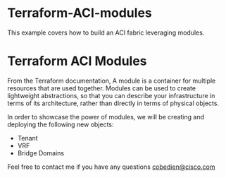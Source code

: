 # Terraform-ACI-modules
This example covers how to build an ACI fabric leveraging modules.

# Terraform ACI Modules

From the Terraform documentation, A module is a container for multiple resources that are used together. Modules can be used to create lightweight abstractions, so that you can describe your infrastructure in terms of its architecture, rather than directly in terms of physical objects.

In order to showcase the power of modules, we will be creating and deploying the following new objects:

* Tenant
* VRF
* Bridge Domains

Feel free to contact me if you have any questions cobedien@cisco.com
